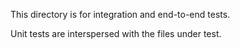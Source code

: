 This directory is for integration and end-to-end tests.

Unit tests are interspersed with the files under test.
